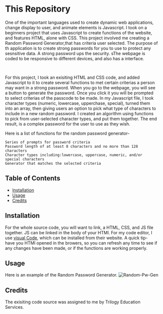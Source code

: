 # This Repository
<p>One of the important languages used to create dynamic web applications, change display to user, and animate elements is Javascript. I took on a beginners project that uses Javascript to create functions of the website, and features HTML, alone with CSS. This project involved me creating a Random Password Generator,that has criteria user selected. The purpose of th application is to create strong passwords for you to use to protect any sesnsitive data. A strong password ups the security. sThe webpage is coded to be responsive to different devices, and also has a interface.
</p>

  <br>
  
 <p>For this project, I took an exisiting HTML and CSS code, and added Javascript to it to create several functions to met certain  criterias a person may want in a strong password. When you go to the webpage, you will see a button to generate the password. Once you click it you will be prompted to select criterias of the passcode to be made. In my Javascript file, I took character types (numeric, lowercase, upperchase, special), turned them into an array, then giving users an option to pick what type of characters to include in a new random password. I created an algorithm using functions to pick from user-selected character types, and put them together. The end result, is a complex password for the user to use as they wish.
  
  <br>
  
  Here is a list of functions for the random password generator-
 ```
Series of prompts for password criteria
Password length of at least 8 characters and no more than 128 characters
Character types including:lowercase, uppercase, numeric, and/or special characters
Generator that matches the selected criteria
```
<p>

## Table of Contents

* [Installation](#installation)
* [Usage](#usage)
* [Credits](#credits)

## Installation
For the whole source code, you will want to link, a HTML, CSS, and JS file together. JS can be linked in the body of your HTMl.
For my code editor, I use [visual Code](https://code.visualstudio.com/), which can be installed from their website. A quick tip- have you HTMl opened in the browers, so you can refresh any time to see if any changes have been made, or if the functions are working properly.


## Usage 

Here is an example of the Random Password Generator.
![Random-Pw-Gen](https://uci.bootcampcontent.com/UCI-Coding-Bootcamp/uci-irv-fsf-pt-02-2020-u-c/raw/master/Class-Content/03-JavaScript/02-Homework/Assets/03-javascript-homework-demo.png)

## Credits

The exisiting code source was assigned to me by Trilogy Education Services. 
